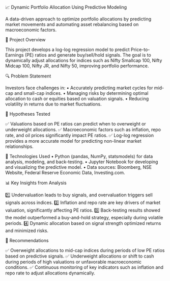 📈 Dynamic Portfolio Allocation Using Predictive Modeling

A data-driven approach to optimize portfolio allocations by predicting market movements and automating asset rebalancing based on macroeconomic factors.

📌 Project Overview

This project develops a log-log regression model to predict Price-to-Earnings (PE) ratios and generate buy/sell/hold signals. The goal is to dynamically adjust allocations for indices such as Nifty Smallcap 100, Nifty Midcap 100, Nifty JR, and Nifty 50, improving portfolio performance.

🔍 Problem Statement

Investors face challenges in:
	•	Accurately predicting market cycles for mid-cap and small-cap indices.
	•	Managing risks by determining optimal allocation to cash or equities based on valuation signals.
	•	Reducing volatility in returns due to market fluctuations.

🔹 Hypotheses Tested

✅ Valuations based on PE ratios can predict when to overweight or underweight allocations.
✅ Macroeconomic factors such as inflation, repo rate, and oil prices significantly impact PE ratios.
✅ Log-log regression provides a more accurate model for predicting non-linear market relationships.

🔹 Technologies Used
	•	Python (pandas, NumPy, statsmodels) for data analysis, modeling, and back-testing.
	•	Jupyter Notebook for developing and visualizing the predictive model.
	•	Data sources: Bloomberg, NSE Website, Federal Reserve Economic Data, Investing.com.

📊 Key Insights from Analysis

1️⃣ Undervaluation leads to buy signals, and overvaluation triggers sell signals across indices.
2️⃣ Inflation and repo rate are key drivers of market valuation, significantly affecting PE ratios.
3️⃣ Back-testing results showed the model outperformed a buy-and-hold strategy, especially during volatile periods.
4️⃣ Dynamic allocation based on signal strength optimized returns and minimized risks.

📌 Recommendations

✅ Overweight allocations to mid-cap indices during periods of low PE ratios based on predictive signals.
✅ Underweight allocations or shift to cash during periods of high valuations or unfavorable macroeconomic conditions.
✅ Continuous monitoring of key indicators such as inflation and repo rate to adjust allocations dynamically.
